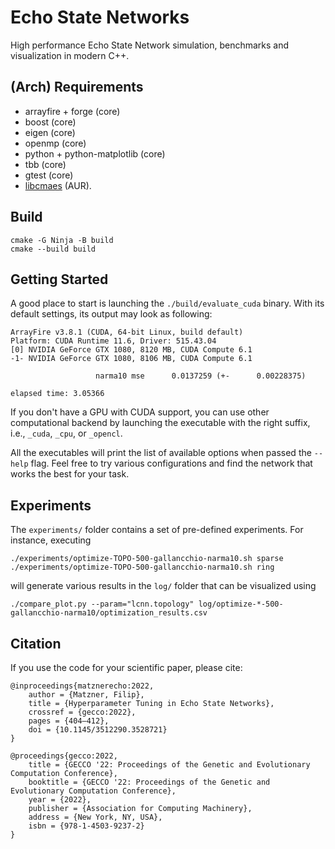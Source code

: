 # Echo State Networks

High performance Echo State Network simulation, benchmarks and visualization in modern C++.

## (Arch) Requirements
- arrayfire + forge (core)
- boost (core)
- eigen (core)
- openmp (core)
- python + python-matplotlib (core)
- tbb (core)
- gtest (core)
- [libcmaes](https://github.com/beniz/libcmaes/) (AUR).

## Build
```
cmake -G Ninja -B build
cmake --build build
```

## Getting Started

A good place to start is launching the `./build/evaluate_cuda` binary.
With its default settings, its output may look as following:
```
ArrayFire v3.8.1 (CUDA, 64-bit Linux, build default)
Platform: CUDA Runtime 11.6, Driver: 515.43.04
[0] NVIDIA GeForce GTX 1080, 8120 MB, CUDA Compute 6.1
-1- NVIDIA GeForce GTX 1080, 8106 MB, CUDA Compute 6.1

                   narma10 mse      0.0137259 (+-      0.00228375)

elapsed time: 3.05366
```

If you don't have a GPU with CUDA support, you can use other computational backend
by launching the executable with the right suffix, i.e., `_cuda`, `_cpu`, or `_opencl`.

All the executables will print the list of available options
when passed the `--help` flag.
Feel free to try various configurations and find the network
that works the best for your task.

## Experiments

The `experiments/` folder contains a set of pre-defined experiments.
For instance, executing
```
./experiments/optimize-TOPO-500-gallancchio-narma10.sh sparse
./experiments/optimize-TOPO-500-gallancchio-narma10.sh ring
```
will generate various results in the `log/` folder that can be visualized using
```
./compare_plot.py --param="lcnn.topology" log/optimize-*-500-gallancchio-narma10/optimization_results.csv
```

## Citation

If you use the code for your scientific paper, please cite:
```
@inproceedings{matznerecho:2022,
    author = {Matzner, Filip},
    title = {Hyperparameter Tuning in Echo State Networks},
    crossref = {gecco:2022},
    pages = {404–412},
    doi = {10.1145/3512290.3528721}
}

@proceedings{gecco:2022,
    title = {GECCO '22: Proceedings of the Genetic and Evolutionary Computation Conference},
    booktitle = {GECCO '22: Proceedings of the Genetic and Evolutionary Computation Conference},
    year = {2022},
    publisher = {Association for Computing Machinery},
    address = {New York, NY, USA},
    isbn = {978-1-4503-9237-2}
}
```
